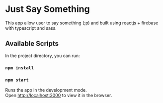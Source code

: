 # Just Say Something

This app allow user to say something (;p) and built using reactjs + firebase with typescript and sass.

## Available Scripts

In the project directory, you can run:

### `npm install`
### `npm start`

Runs the app in the development mode.\
Open [http://localhost:3000](http://localhost:3000) to view it in the browser.
